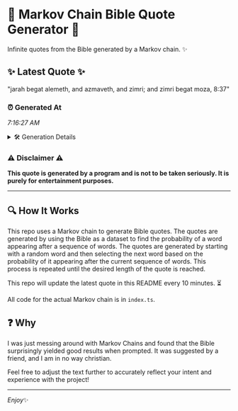 # 📖 Markov Chain Bible Quote Generator 📖

Infinite quotes from the Bible generated by a Markov chain. ✨

## ✨ Latest Quote ✨
"jarah begat alemeth, and azmaveth, and zimri; and zimri begat moza, 8:37"

### ⏰ Generated At
*7:16:27 AM*

<details>
    <summary>🛠️ Generation Details</summary>
    <p>
        <strong>🌱 Seed:</strong> jarah<br>
        <strong>🔄 Iterations:</strong> 11<br>
        <strong>📜 Context History:</strong><br>[ jarah ]: begat<br>[ jarah, begat ]: alemeth,<br>[ jarah, begat, alemeth, ]: and<br>[ jarah, begat, alemeth,, and ]: azmaveth,<br>[ jarah, begat, alemeth,, and, azmaveth, ]: and<br>[ jarah, begat, alemeth,, and, azmaveth,, and ]: zimri;<br>[ begat, alemeth,, and, azmaveth,, and, zimri; ]: and<br>[ alemeth,, and, azmaveth,, and, zimri;, and ]: zimri<br>[ and, azmaveth,, and, zimri;, and, zimri ]: begat<br>[ azmaveth,, and, zimri;, and, zimri, begat ]: moza,<br>[ and, zimri;, and, zimri, begat, moza, ]: 8:37<br>
    </p>
</details>

### ⚠️ Disclaimer ⚠️
**This quote is generated by a program and is not to be taken seriously. It is purely for entertainment purposes.**

---

## 🔍 How It Works

This repo uses a Markov chain to generate Bible quotes. The quotes are generated by using the Bible as a dataset to find the probability of a word appearing after a sequence of words. The quotes are generated by starting with a random word and then selecting the next word based on the probability of it appearing after the current sequence of words. This process is repeated until the desired length of the quote is reached.

This repo will update the latest quote in this README every 10 minutes. ⏳

All code for the actual Markov chain is in `index.ts`.

## ❓ Why

I was just messing around with Markov Chains and found that the Bible surprisingly yielded good results when prompted. 
It was suggested by a friend, and I am in no way christian.

Feel free to adjust the text further to accurately reflect your intent and experience with the project!

---

*Enjoy*✨
